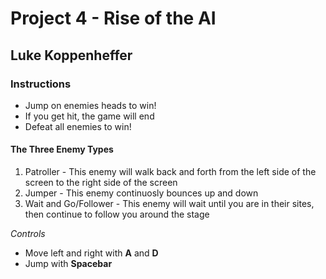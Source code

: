 # Project 4 - Rise of the AI
## Luke Koppenheffer

### Instructions
- Jump on enemies heads to win! 
- If you get hit, the game will end
- Defeat all enemies to win!

#### The Three Enemy Types
1. Patroller - This enemy will walk back and forth from the left side of the screen to the right side of the screen
2. Jumper - This enemy continuosly bounces up and down
3. Wait and Go/Follower - This enemy will wait until you are in their sites, then continue to follow you around the stage

*Controls*
- Move left and right with **A** and **D**
- Jump with **Spacebar**
